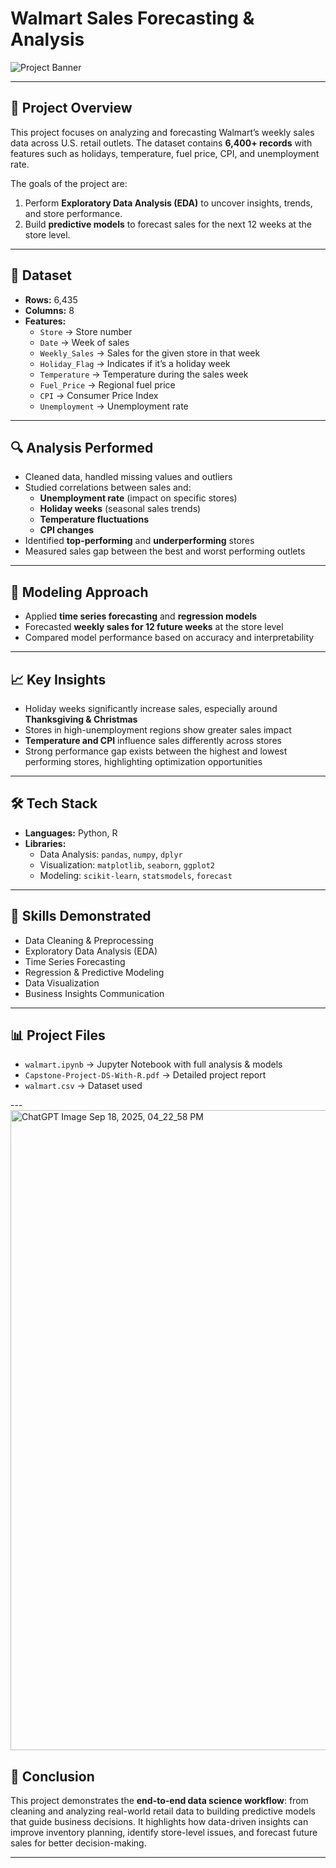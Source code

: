 # Walmart Sales Forecasting & Analysis  

![Project Banner](A_project_banner_features_a_capstone_project_title.png)

---

## 📌 Project Overview  
This project focuses on analyzing and forecasting Walmart’s weekly sales data across U.S. retail outlets. The dataset contains **6,400+ records** with features such as holidays, temperature, fuel price, CPI, and unemployment rate.  

The goals of the project are:  
1. Perform **Exploratory Data Analysis (EDA)** to uncover insights, trends, and store performance.  
2. Build **predictive models** to forecast sales for the next 12 weeks at the store level.  

---

## 📂 Dataset  
- **Rows:** 6,435  
- **Columns:** 8  
- **Features:**  
  - `Store` → Store number  
  - `Date` → Week of sales  
  - `Weekly_Sales` → Sales for the given store in that week  
  - `Holiday_Flag` → Indicates if it’s a holiday week  
  - `Temperature` → Temperature during the sales week  
  - `Fuel_Price` → Regional fuel price  
  - `CPI` → Consumer Price Index  
  - `Unemployment` → Unemployment rate  

---

## 🔍 Analysis Performed  
- Cleaned data, handled missing values and outliers  
- Studied correlations between sales and:  
  - **Unemployment rate** (impact on specific stores)  
  - **Holiday weeks** (seasonal sales trends)  
  - **Temperature fluctuations**  
  - **CPI changes**  
- Identified **top-performing** and **underperforming** stores  
- Measured sales gap between the best and worst performing outlets  

---

## 🤖 Modeling Approach  
- Applied **time series forecasting** and **regression models**  
- Forecasted **weekly sales for 12 future weeks** at the store level  
- Compared model performance based on accuracy and interpretability  

---

## 📈 Key Insights  
- Holiday weeks significantly increase sales, especially around **Thanksgiving & Christmas**  
- Stores in high-unemployment regions show greater sales impact  
- **Temperature and CPI** influence sales differently across stores  
- Strong performance gap exists between the highest and lowest performing stores, highlighting optimization opportunities  

---

## 🛠️ Tech Stack  
- **Languages:** Python, R  
- **Libraries:**  
  - Data Analysis: `pandas`, `numpy`, `dplyr`  
  - Visualization: `matplotlib`, `seaborn`, `ggplot2`  
  - Modeling: `scikit-learn`, `statsmodels`, `forecast`  

---

## 🚀 Skills Demonstrated  
- Data Cleaning & Preprocessing  
- Exploratory Data Analysis (EDA)  
- Time Series Forecasting  
- Regression & Predictive Modeling  
- Data Visualization  
- Business Insights Communication  

---

## 📊 Project Files  
- `walmart.ipynb` → Jupyter Notebook with full analysis & models  
- `Capstone-Project-DS-With-R.pdf` → Detailed project report  
- `walmart.csv` → Dataset used  

---<img width="1536" height="1024" alt="ChatGPT Image Sep 18, 2025, 04_22_58 PM" src="https://github.com/user-attachments/assets/dfcb4b7f-858e-4135-83bd-a33a301ec9d8" />


## 📌 Conclusion  
This project demonstrates the **end-to-end data science workflow**: from cleaning and analyzing real-world retail data to building predictive models that guide business decisions. It highlights how data-driven insights can improve inventory planning, identify store-level issues, and forecast future sales for better decision-making.  
 

---
